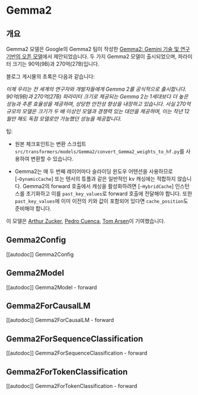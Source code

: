 
<!--Copyright 2024 The HuggingFace Team. All rights reserved.

Licensed under the Apache License, Version 2.0 (the "License"); you may not use this file except in compliance with
the License. You may obtain a copy of the License at

http://www.apache.org/licenses/LICENSE-2.0

Unless required by applicable law or agreed to in writing, software distributed under the License is distributed on
an "AS IS" BASIS, WITHOUT WARRANTIES OR CONDITIONS OF ANY KIND, either express or implied. See the License for the
specific language governing permissions and limitations under the License.

⚠️ Note that this file is in Markdown but contain specific syntax for our doc-builder (similar to MDX) that may not be
rendered properly in your Markdown viewer.

-->

# Gemma2

## 개요

Gemma2 모델은 Google의 Gemma2 팀이 작성한 [Gemma2: Gemini 기술 및 연구 기반의 오픈 모델](https://blog.google/technology/developers/google-gemma-2/)에서 제안되었습니다.
두 가지 Gemma2 모델이 출시되었으며, 파라미터 크기는 90억(9B)과 270억(27B)입니다.

블로그 게시물의 초록은 다음과 같습니다:

*이제 우리는 전 세계의 연구자와 개발자들에게 Gemma 2를 공식적으로 출시합니다. 90억(9B)과 270억(27B) 파라미터 크기로 제공되는 Gemma 2는 1세대보다 더 높은 성능과 추론 효율성을 제공하며, 상당한 안전성 향상을 내장하고 있습니다. 사실 270억 규모의 모델은 크기가 두 배 이상인 모델과 경쟁력 있는 대안을 제공하며, 이는 작년 12월만 해도 독점 모델로만 가능했던 성능을 제공합니다.*

팁:

- 원본 체크포인트는 변환 스크립트 `src/transformers/models/Gemma2/convert_Gemma2_weights_to_hf.py`를 사용하여 변환할 수 있습니다.

<Tip warning={true}>

- Gemma2는 매 두 번째 레이어마다 슬라이딩 윈도우 어텐션을 사용하므로 [`~DynamicCache`] 또는 텐서의 튜플과 같은 일반적인 kv 캐싱에는 적합하지 않습니다. Gemma2의 forward 호출에서 캐싱을 활성화하려면 [`~HybridCache`] 인스턴스를 초기화하고 이를 `past_key_values`로 forward 호출에 전달해야 합니다. 또한 `past_key_values`에 이미 이전의 키와 값이 포함되어 있다면 `cache_position`도 준비해야 합니다.

</Tip>

이 모델은 [Arthur Zucker](https://huggingface.co/ArthurZ), [Pedro Cuenca](https://huggingface.co/pcuenq), [Tom Arsen]()이 기여했습니다.

## Gemma2Config

[[autodoc]] Gemma2Config

## Gemma2Model

[[autodoc]] Gemma2Model
    - forward

## Gemma2ForCausalLM

[[autodoc]] Gemma2ForCausalLM
    - forward

## Gemma2ForSequenceClassification

[[autodoc]] Gemma2ForSequenceClassification
    - forward

## Gemma2ForTokenClassification

[[autodoc]] Gemma2ForTokenClassification
    - forward